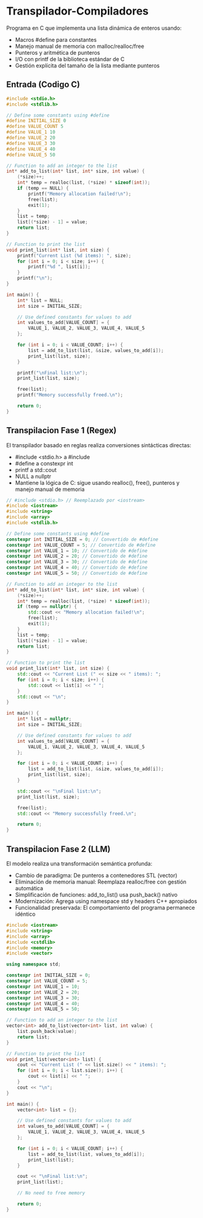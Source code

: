 # Transpilador-Compiladores

Programa en C que implementa una lista dinámica de enteros usando:

* Macros #define para constantes
* Manejo manual de memoria con malloc/realloc/free
* Punteros y aritmética de punteros
* I/O con printf de la biblioteca estándar de C
* Gestión explícita del tamaño de la lista mediante punteros


## Entrada (Codigo C)
```c
#include <stdio.h>
#include <stdlib.h>

// Define some constants using #define
#define INITIAL_SIZE 0
#define VALUE_COUNT 5
#define VALUE_1 10
#define VALUE_2 20
#define VALUE_3 30
#define VALUE_4 40
#define VALUE_5 50

// Function to add an integer to the list
int* add_to_list(int* list, int* size, int value) {
    (*size)++;
    int* temp = realloc(list, (*size) * sizeof(int));
    if (temp == NULL) {
        printf("Memory allocation failed!\n");
        free(list);
        exit(1);
    }
    list = temp;
    list[(*size) - 1] = value;
    return list;
}

// Function to print the list
void print_list(int* list, int size) {
    printf("Current List (%d items): ", size);
    for (int i = 0; i < size; i++) {
        printf("%d ", list[i]);
    }
    printf("\n");
}

int main() {
    int* list = NULL;
    int size = INITIAL_SIZE;

    // Use defined constants for values to add
    int values_to_add[VALUE_COUNT] = {
        VALUE_1, VALUE_2, VALUE_3, VALUE_4, VALUE_5
    };

    for (int i = 0; i < VALUE_COUNT; i++) {
        list = add_to_list(list, &size, values_to_add[i]);
        print_list(list, size);
    }

    printf("\nFinal list:\n");
    print_list(list, size);

    free(list);
    printf("Memory successfully freed.\n");

    return 0;
}
```

## Transpilacion Fase 1 (Regex)

El transpilador basado en reglas realiza conversiones sintácticas directas:

* #include <stdio.h> a #include <iostream>
* #define a constexpr int
* printf a std::cout
* NULL a nullptr
* Mantiene la lógica de C: sigue usando realloc(), free(), punteros y manejo manual de memoria

```cpp
// #include <stdio.h> // Reemplazado por <iostream>
#include <iostream>
#include <string>
#include <array>
#include <stdlib.h>

// Define some constants using #define
constexpr int INITIAL_SIZE = 0; // Convertido de #define
constexpr int VALUE_COUNT = 5; // Convertido de #define
constexpr int VALUE_1 = 10; // Convertido de #define
constexpr int VALUE_2 = 20; // Convertido de #define
constexpr int VALUE_3 = 30; // Convertido de #define
constexpr int VALUE_4 = 40; // Convertido de #define
constexpr int VALUE_5 = 50; // Convertido de #define

// Function to add an integer to the list
int* add_to_list(int* list, int* size, int value) {
    (*size)++;
    int* temp = realloc(list, (*size) * sizeof(int));
    if (temp == nullptr) {
        std::cout << "Memory allocation failed!\n";
        free(list);
        exit(1);
    }
    list = temp;
    list[(*size) - 1] = value;
    return list;
}

// Function to print the list
void print_list(int* list, int size) {
    std::cout << "Current List (" << size << " items): ";
    for (int i = 0; i < size; i++) {
        std::cout << list[i] << " ";
    }
    std::cout << "\n";
}

int main() {
    int* list = nullptr;
    int size = INITIAL_SIZE;

    // Use defined constants for values to add
    int values_to_add[VALUE_COUNT] = {
        VALUE_1, VALUE_2, VALUE_3, VALUE_4, VALUE_5
    };

    for (int i = 0; i < VALUE_COUNT; i++) {
        list = add_to_list(list, &size, values_to_add[i]);
        print_list(list, size);
    }

    std::cout << "\nFinal list:\n";
    print_list(list, size);

    free(list);
    std::cout << "Memory successfully freed.\n";

    return 0;
}
```

## Transpilacion Fase 2 (LLM)

El modelo realiza una transformación semántica profunda:

* Cambio de paradigma: De punteros a contenedores STL (vector<int>)
* Eliminación de memoria manual: Reemplaza realloc/free con gestión automática
* Simplificación de funciones: add_to_list() usa push_back() nativo
* Modernización: Agrega using namespace std y headers C++ apropiados
* Funcionalidad preservada: El comportamiento del programa permanece idéntico

```cpp
#include <iostream>
#include <string>
#include <array>
#include <cstdlib>
#include <memory>
#include <vector>

using namespace std;

constexpr int INITIAL_SIZE = 0;
constexpr int VALUE_COUNT = 5;
constexpr int VALUE_1 = 10;
constexpr int VALUE_2 = 20;
constexpr int VALUE_3 = 30;
constexpr int VALUE_4 = 40;
constexpr int VALUE_5 = 50;

// Function to add an integer to the list
vector<int> add_to_list(vector<int> list, int value) {
    list.push_back(value);
    return list;
}

// Function to print the list
void print_list(vector<int> list) {
    cout << "Current List (" << list.size() << " items): ";
    for (int i = 0; i < list.size(); i++) {
        cout << list[i] << " ";
    }
    cout << "\n";
}

int main() {
    vector<int> list = {};

    // Use defined constants for values to add
    int values_to_add[VALUE_COUNT] = {
        VALUE_1, VALUE_2, VALUE_3, VALUE_4, VALUE_5
    };

    for (int i = 0; i < VALUE_COUNT; i++) {
        list = add_to_list(list, values_to_add[i]);
        print_list(list);
    }

    cout << "\nFinal list:\n";
    print_list(list);

    // No need to free memory

	return 0;
}
```

